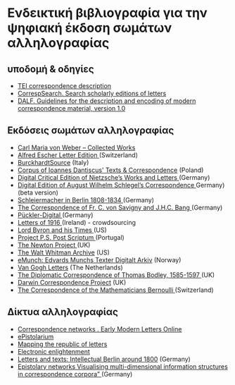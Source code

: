 # Ενδεικτική βιβλιογραφία για την ψηφιακή έκδοση σωμάτων αλληλογραφίας

## υποδομή & οδηγίες 
<ul>

<li>   <a href="http://www.tei-c.org/release/doc/tei-p5-doc/en/html/ref-correspDesc.html"> TEI correspondence description </a>  </li>

<li>  <a href= "http://correspsearch.bbaw.de/index.xql?l=en"> CorrespSearch. Search scholarly editions of letters </a></li>

<li><a href="http://ctb.kantl.be/project/dalf/dalfdoc/index.htm">DALF. Guidelines for the description and encoding of modern correspondence material, version 1.0 <a/></li>

</ul>

## Εκδόσεις σωμάτων αλληλογραφίας 
<ul>
<li><a href="http://www.weber-gesamtausgabe.de/en/Index"> Carl Maria von Weber – Collected Works </a></li>

<li>
<a href="http://www.briefedition.alfred-escher.ch">Alfred Escher Letter Edition </a>(Switzerland) </li>
<li>
<a href="www.burckhardtsource.org"> BurckhardtSource</a> (Italy) </li>


<li><a href="http://dantiscus.al.uw.edu.pl/">Corpus of Ioannes Dantiscus' Texts & Correspondence</a> (Poland) </li>


<li><a href="http://www.nietzschesource.org/">Digital Critical Edition of Nietzsche’s Works and Letters </a>(Germany)</li>


<li><a href="http://august-wilhelm-schlegel.de/ ">Digital Edition of August Wilhelm Schlegel’s Correspondence </a>Germany) </li>
(beta version)

<li><a href="http://www.bbaw.de/forschung/alphabetisch/schleiermacher_II/uebersicht" > Schleiermacher in Berlin 1808-1834  </a>(Germany)</li>


<li><a href="http://www.textgrid.de/community/savigny-bang/">The Correspondence of Fr. C. von Savigny and J.H.C. Bang  </a>(Germany)</li>


<li><a href="http://pueckler-digital.de">Pückler-Digital </a>(Germany) </li>


<li><a href="http://dh.tcd.ie/letters1916/ "> Letters of 1916 </a>(Ireland) - crowdsourcing </li> 


<li><a href="http://lordbyron.cath.lib.vt.edu/index.php" > Lord Byron and his Times  </a>(US) </li> 


<li><a href="http://ps.clul.ul.pt/"> Project P.S. Post Scriptum  </a>(Portugal) </li>



<li><a href="http://www.newtonproject.sussex.ac.uk"> The Newton Project </a>(UK) </li>


<li><a href="http://www.whitmanarchive.org/">The Walt Whitman Archive</a> (US) </li>


<li><a href="http://www.emunch.no">eMunch: Edvards Munchs Texter Digitalt Arkiv</a> (Norway) </li>


<li><a href="http://vangoghletters.org/vg/"> Van Gogh Letters</a> (The Netherlands)</li>


<li><a href="http://www.livesandletters.ac.uk/bodley/encoding.html">The Diplomatic Correspondence of Thomas Bodley, 1585-1597 </a>(UK) </li>


<li><a href="http://www.darwinproject.ac.uk">Darwin Correspondence Project</a> (UK) </li>


<li><a href="http://www.ub.unibas.ch/bernoulli/index.php/Briefinventar">The Correspondence of the Mathematicians Bernoulli </a>(Switzerland) </li>
</ul>

## Δίκτυα αλληλογραφίας 

<ul>
<li><a href="http://emlo.bodleian.ox.ac.uk/">Correspondence networks . Early Modern Letters Online </a></li>

<li><a href="http://ckcc.huygens.knaw.nl/epistolarium/">ePistolarium</a></li>


<li><a href="http://republicofletters.stanford.edu/index.html">Mapping the republic of letters </a></li>


<li><a href="http://www.e-enlightenment.com/index.html">Electronic enlightenment </a></li>



<li><a href="http://tei.ibi.hu-berlin.de/berliner-intellektuelle/?en">Letters and texts: Intellectual Berlin around 1800</a> (Germany)  </li>


<li><a href="www.exilnetz33.de">Epistolary networks Visualising multi-dimensional information structures in correspondence corpora” </a>(Germany)</li>

</ul>

